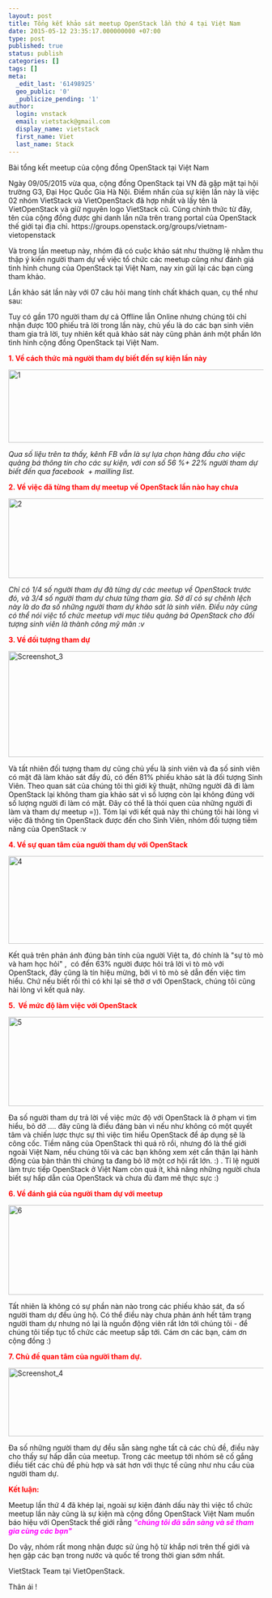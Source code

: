 ```yaml
---
layout: post
title: Tổng kết khảo sát meetup OpenStack lần thứ 4 tại Việt Nam
date: 2015-05-12 23:35:17.000000000 +07:00
type: post
published: true
status: publish
categories: []
tags: []
meta:
  _edit_last: '61498925'
  geo_public: '0'
  _publicize_pending: '1'
author:
  login: vnstack
  email: vietstack@gmail.com
  display_name: vietstack
  first_name: Viet
  last_name: Stack
---
```

<p>Bài tổng kết meetup của cộng đồng OpenStack tại Việt Nam</p>
<p>Ngày 09/05/2015 vừa qua, cộng đồng OpenStack tại VN đã gặp mặt tại hội trường G3, Đại Học Quốc Gia Hà Nội. Điểm nhấn của sự kiện lần này là việc 02 nhóm VietStack và VietOpenStack đã hợp nhất và lấy tên là VietOpenStack và giữ nguyên logo VietStack cũ. Cũng chính thức từ đây, tên của cộng đồng được ghi danh lần nữa trên trang portal của OpenStack thế giới tại địa chỉ. https://groups.openstack.org/groups/vietnam-vietopenstack</p>
<p>Và trong lần meetup này, nhóm đã có cuộc khảo sát như thường lệ nhằm thu thập ý kiến người tham dự về việc tổ chức các meetup cũng như đánh giá tình hình chung của OpenStack tại Việt Nam, nay xin gửi lại các bạn cùng tham khảo.</p>
<p>Lần khảo sát lần này với 07 câu hỏi mang tính chất khách quan, cụ thể như sau:<!--more--></p>
<p>Tuy có gần 170 người tham dự cả Offline lẫn Online nhưng chúng tôi chỉ nhận được 100 phiếu trả lời trong lần này, chủ yếu là do các bạn sinh viên tham gia trả lời, tuy nhiên kết quả khảo sát này cũng phản ánh một phần lớn tình hình cộng đồng OpenStack tại Việt Nam.</p>
<p><span style="color:#ff0000;"><strong>1. Về cách thức mà người tham dự biết đến sự kiện lần này</strong></span></p>
<p><a href="https://vietstack.files.wordpress.com/2015/05/1.png"><img class="aligncenter size-full wp-image-474" src="{{ site.baseurl }}/assets/1.png" alt="1" width="630" height="144" /></a></p>
<p><em>Qua số liệu trên ta thấy, kênh FB vẫn là sự lựa chọn hàng đầu cho việc quảng bá thông tin cho các sự kiện, với con số 56 %+ 22% người tham dự biết đến qua facebook  + mailling list.</em></p>
<p><strong><span style="color:#ff0000;">2. Về việc đã từng tham dự meetup về OpenStack lần nào hay chưa </span></strong></p>
<p><a href="https://vietstack.files.wordpress.com/2015/05/2.png"><img class="aligncenter size-full wp-image-475" src="{{ site.baseurl }}/assets/2.png" alt="2" width="596" height="157" /></a></p>
<p><em>Chỉ có 1/4 số người tham dự đã từng dự các meetup về OpenStack trước đó, và 3/4 số người tham dự chưa từng tham gia. Sở dĩ có sự chênh lệch này là do đa số những người tham dự khảo sát là sinh viên. Điều này cũng có thể nói việc tổ chức meetup với mục tiêu quảng bá OpenStack cho đối tượng sinh viên là thành công mỹ mãn :v</em></p>
<p><strong><span style="color:#ff0000;">3. Về đối tượng tham dự</span></strong></p>
<p><a href="https://vietstack.files.wordpress.com/2015/05/screenshot_3.png"><img class="aligncenter size-full wp-image-476" src="{{ site.baseurl }}/assets/screenshot_3.png" alt="Screenshot_3" width="630" height="209" /></a></p>
<p>Và tất nhiên đối tượng tham dự cũng chủ yếu là sinh viên và đa số sinh viên có mặt đã làm khảo sát đầy đủ, có đến 81% phiếu khảo sát là đối tượng Sinh Viên. Theo quan sát của chúng tôi thì giới kỹ thuật, những người đã đi làm OpenStack lại không tham gia khảo sát vì số lượng còn lại không đúng với số lượng người đi làm có mặt. Đây có thể là thói quen của những người đi làm và tham dự meetup =)). Tóm lại với kết quả này thì chúng tôi hài lòng vì việc đã thông tin OpenStack được đến cho Sinh Viên, nhóm đối tượng tiềm năng của OpenStack :v</p>
<p><span style="color:#ff0000;"><strong>4. Về sự quan tâm của người tham dự với OpenStack</strong></span></p>
<p><a href="https://vietstack.files.wordpress.com/2015/05/4.png"><img class="aligncenter size-full wp-image-477" src="{{ site.baseurl }}/assets/4.png" alt="4" width="630" height="173" /></a></p>
<p>Kết quả trên phản ánh đúng bản tính của người Việt ta, đó chính là "sự tò mò và ham học hỏi" ,  có đến 63% người được hỏi trả lời vì tò mò với OpenStack, đây cũng là tín hiệu mừng, bởi vì tò mò sẽ dẫn đến việc tìm hiểu. Chứ nếu biết rồi thì có khi lại sẽ thờ ơ với OpenStack, chúng tôi cũng hài lòng vì kết quả này.</p>
<p><span style="color:#ff0000;"><strong>5.  Về mức độ làm việc với OpenStack</strong></span></p>
<p><a href="https://vietstack.files.wordpress.com/2015/05/5.png"><img class="aligncenter size-full wp-image-478" src="{{ site.baseurl }}/assets/5.png" alt="5" width="630" height="176" /></a></p>
<p>Đa số người tham dự trả lời về việc mức độ với OpenStack là ở phạm vi tìm hiểu, bỏ dở .... đây cũng là điều đáng bàn vì nếu như không có một quyết tâm và chiến lược thực sự thì việc tìm hiểu OpenStack để áp dụng sẽ là công cốc. Tiềm năng của OpenStack thì quá rõ rồi, nhưng đó là thế giới ngoài Việt Nam, nếu chúng tôi và các bạn không xem xét cẩn thận lại hành động của bản thân thì chúng ta đang bỏ lỡ một cơ hội rất lớn. :) . Tỉ lệ người làm trực tiếp OpenStack ở Việt Nam còn quá ít, khả năng những người chưa biết sự hấp dẫn của OpenStack và chưa đủ đam mê thực sực :)</p>
<p><strong><span style="color:#ff0000;">6. Về đánh giá của người tham dự với meetup</span></strong></p>
<p><a href="https://vietstack.files.wordpress.com/2015/05/6.png"><img class="aligncenter size-full wp-image-479" src="{{ site.baseurl }}/assets/6.png" alt="6" width="630" height="177" /></a></p>
<p>Tất nhiên là không có sự phần nàn nào trong các phiếu khảo sát, đa số người tham dự đều ủng hộ. Có thể điều này chưa phản ánh hết tâm trạng người tham dự nhưng nó lại là nguồn động viên rất lớn tới chúng tôi - để chúng tôi tiếp tục tổ chức các meetup sắp tới. Cám ơn các bạn, cám ơn cộng đồng :)</p>
<p><span style="color:#ff0000;"><strong>7. Chủ đề quan tâm của người tham dự.</strong></span></p>
<p><a href="https://vietstack.files.wordpress.com/2015/05/screenshot_4.png"><img class="aligncenter size-full wp-image-480" src="{{ site.baseurl }}/assets/screenshot_4.png" alt="Screenshot_4" width="630" height="135" /></a></p>
<p>Đa số những người tham dự đều sẵn sàng nghe tất cả các chủ đề, điều này cho thấy sự hấp dẫn của meetup. Trong các meetup tới nhóm sẽ cố gắng điều tiết các chủ đề phù hợp và sát hơn với thực tế cũng như nhu cầu của người tham dự.</p>
<p><span style="color:#ff0000;"><strong>Kết luận:</strong></span></p>
<p>Meetup lần thứ 4 đã khép lại, ngoài sự kiện đánh dấu này thì việc tổ chức meetup lần này cũng là sự kiện mà cộng đồng OpenStack Việt Nam muốn báo hiệu với OpenStack thế giới rằng <strong><em><span style="color:#ff00ff;">"chúng tôi đã sẵn sàng và sẽ tham gia cùng các bạn"  </span></em></strong></p>
<p>Do vậy, nhóm rất mong nhận được sử ủng hộ từ khắp nơi trên thế giới và hẹn gặp các bạn trong nước và quốc tế trong thời gian sớm nhất.</p>
<p>VietStack Team tại VietOpenStack.</p>
<p>Thân ái !</p>
<p>&nbsp;</p>
